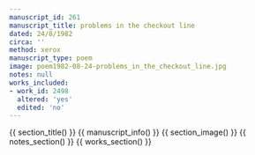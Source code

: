 ```yaml
---
manuscript_id: 261
manuscript_title: problems in the checkout line
dated: 24/8/1982
circa: ''
method: xerox
manuscript_type: poem
image: poem1982-08-24-problems_in_the_checkout_line.jpg
notes: null
works_included:
- work_id: 2498
  altered: 'yes'
  edited: 'no'
---
```


{{ section_title() }}
{{ manuscript_info() }}
{{ section_image() }}
{{ notes_section() }}
{{ works_section() }}
